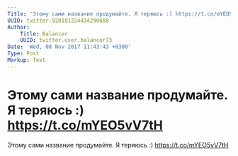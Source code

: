 ```yaml
---
Title: 'Этому сами название продумайте. Я теряюсь :) https://t.co/mYEO5vV7tH'
UUID: twitter.928181224434290688
Author:
    Title: Balancer
    UUID: twitter.user.balancer73
Date: 'Wed, 08 Nov 2017 11:43:43 +0300'
Type: Post
Markup: Text
---
```


# Этому сами название продумайте. Я теряюсь :) https://t.co/mYEO5vV7tH

Этому сами название продумайте. Я теряюсь :)
https://t.co/mYEO5vV7tH